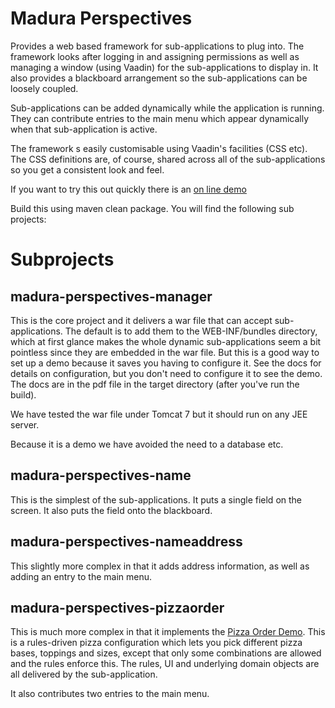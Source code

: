 Madura Perspectives
===================

Provides a web based framework for sub-applications to plug into. The framework looks after logging in and assigning permissions as well as managing a window (using Vaadin) for the sub-applications to display in. It also provides a blackboard arrangement so the sub-applications can be loosely coupled.

Sub-applications can be added dynamically while the application is running. They can contribute entries to the main menu which appear dynamically when that sub-application is active.

The framework s easily customisable using Vaadin's facilities (CSS etc). The CSS definitions are, of course, shared across
all of the sub-applications so you get a consistent look and feel.

If you want to try this out quickly there is an [on line demo](http://perspectivesmanager-madura.rhcloud.com/)

Build this using maven clean package. You will find the following sub projects:

# Subprojects

## madura-perspectives-manager

This is the core project and it delivers a war file that can accept sub-applications. The default is to add them to the WEB-INF/bundles directory, which at first glance makes the whole dynamic sub-applications seem a bit pointless since they are embedded in the war file. But this is a good way to set up a demo because it saves you having to configure it. See the docs for details on configuration, but you don't need to configure it to see the demo. The docs are in the pdf file in the target directory (after you've run the build).

We have tested the war file under Tomcat 7 but it should run on any JEE server.

Because it is a demo we have avoided the need to a database etc.

## madura-perspectives-name

This is the simplest of the sub-applications. It puts a single field on the screen. It also puts the field onto the blackboard.

## madura-perspectives-nameaddress

This slightly more complex in that it adds address information, as well as adding an entry to the main menu.

## madura-perspectives-pizzaorder

This is much more complex in that it implements the [Pizza Order Demo](https://github.com/RogerParkinson/MaduraPizzaOrderDemo). This is a rules-driven pizza configuration which lets you pick different pizza bases, toppings and sizes, except that only some combinations are allowed and the rules enforce this. The rules, UI and underlying domain objects are all delivered by the sub-application.

It also contributes two entries to the main menu.